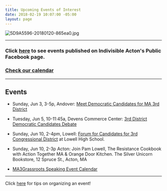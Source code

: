 ```yaml
---
title: Upcoming Events of Interest
date: 2018-02-19 10:07:00 -05:00
layout: page
---
```


![5D9A5596-20180120-865ea0.jpg](/uploads/5D9A5596-20180120-865ea0.jpg)

---

### Click [here](https://www.facebook.com/pg/IndivisibleActon/events/?ref=page_internal) to see events published on Indivisible Acton's Public Facebook page.

### [Check our calendar](http://www.indivisibleacton.org/calendar.html)

---

## Events

* Sunday, Jun 3, 3-5p, Andover: [Meet Democratic Candidates for MA 3rd District](https://www.facebook.com/groups/ATMMV/permalink/450729802047787/)


* Tuesday, Jun 5, 10-11:45a, Devens Commerce Center: [3rd District Democratic Candidates Debate](http://www.lowellsun.com/todaysheadlines/ci_31773152/3rd-district-dem-hopefuls-join-sun-debates#ixzz5BfgUB4B4)


* Sunday, Jun 10, 2-4pm, Lowell: [Forum for Candidates for 3rd Congressional District](http://https://www.facebook.com/events/811884375668116??ti=ia) at Lowell High School.


* Sunday, Jun 10, 2-3p Acton: Join Pam Lowell, The Resistance Cookbook with Action Together MA & Orange Door Kitchen.  The Silver Unicorn Bookstore, 12 Spruce St., Acton, MA


* [MA3Grassroots Speaking Event Calendar](https://www.ma3grassroots.com/event-calendar)

---

Click [here](http://www.indivisibleacton.org/events/organize-an-event.html) for tips on organizing an event!
